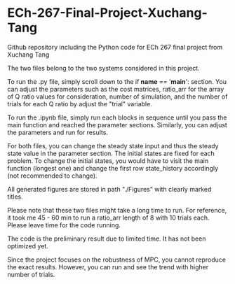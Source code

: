# ECh-267-Final-Project-Xuchang-Tang
 Github repository including the Python code for ECh 267 final project from Xuchang Tang

 The two files belong to the two systems considered in this project. 
 
 To run the .py file, simply scroll down to the if __name__ == '__main__': section. You can adjust the parameters such as the cost matrices, ratio_arr for the array of Q ratio values for consideration, number of simulation, and the number of trials for each Q ratio by adjust the "trial" variable.
 
 To run the .ipynb file, simply run each blocks in sequence until you pass the main function and reached the parameter sections. Similarly, you can adjust the parameters and run for results.
 
 For both files, you can change the steady state input and thus the steady state value in the parameter section. The initial states are fixed for each problem. To change the initial states, you would have to visit the main function (longest one) and change the first row state_history accordingly (not recommended to change).
 
 All generated figures are stored in path "./Figures" with clearly marked titles. 
 
 Please note that these two files might take a long time to run. For reference, it took me 45 - 60 min to run a ratio_arr length of 8 with 10 trials each. Please leave time for the code running.
 
 The code is the preliminary result due to limited time. It has not been optimized yet.
 
 Since the project focuses on the robustness of MPC, you cannot reproduce the exact results. However, you can run and see the trend with higher number of trials. 
